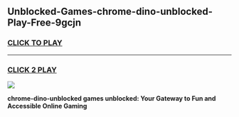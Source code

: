
## Unblocked-Games-chrome-dino-unblocked-Play-Free-9gcjn
<h3>
<a href="https://premium76.site?title=chrome-dino-unblocked&ref=23A">CLICK TO PLAY</a></h3>
<hr>

<h3>
<a href="https://premium76.site?title=chrome-dino-unblocked&ref=23A">CLICK 2 PLAY</a>
  
</h3>

<a href="https://premium76.site?title=chrome-dino-unblocked&ref=23A"><img src="https://clearcache.store/games.png"></a>


**chrome-dino-unblocked games unblocked: Your Gateway to Fun and Accessible Online Gaming**
